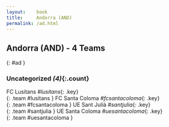 ```yaml
---
layout:    book
title:     Andorra (AND)
permalink: /ad.html
---
```


## Andorra (AND) - 4 Teams
{: #ad }





### Uncategorized _(4)_{:.count}

FC Lusitans _#lusitans_{: .key} <br>
{: .team #lusitans }
FC Santa Coloma _#fcsantacoloma_{: .key} <br>
{: .team #fcsantacoloma }
UE Sant Julià _#santjulia_{: .key} <br>
{: .team #santjulia }
UE Santa Coloma _#uesantacoloma_{: .key} <br>
{: .team #uesantacoloma }


 
